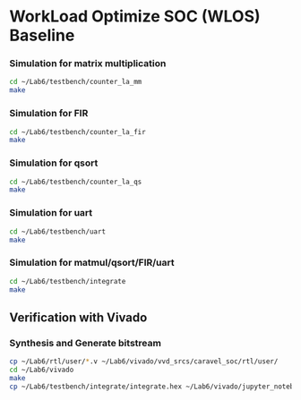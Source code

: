 # WorkLoad Optimize SOC (WLOS) Baseline

### Simulation for matrix multiplication
```sh
cd ~/Lab6/testbench/counter_la_mm
make
```

### Simulation for FIR
```sh
cd ~/Lab6/testbench/counter_la_fir
make
```

### Simulation for qsort
```sh
cd ~/Lab6/testbench/counter_la_qs
make
```

### Simulation for uart
```sh
cd ~/Lab6/testbench/uart
make
```

### Simulation for matmul/qsort/FIR/uart
```sh
cd ~/Lab6/testbench/integrate
make
```

## Verification with Vivado
### Synthesis and Generate bitstream
```sh
cp ~/Lab6/rtl/user/*.v ~/Lab6/vivado/vvd_srcs/caravel_soc/rtl/user/
cd ~/Lab6/vivado
make
cp ~/Lab6/testbench/integrate/integrate.hex ~/Lab6/vivado/jupyter_notebook
```


